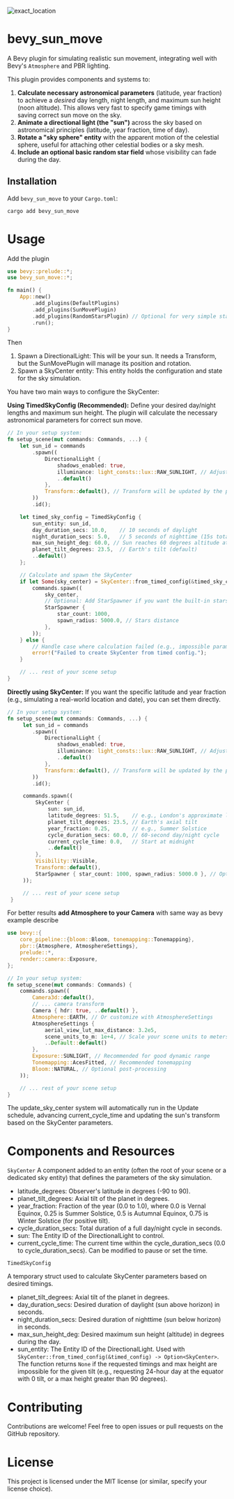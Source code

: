 
![exact_location](https://github.com/user-attachments/assets/bb9b08fe-beb6-47d3-b544-576fe5c83156)


# bevy_sun_move

A Bevy plugin for simulating realistic sun movement, integrating well with Bevy's `Atmosphere` and PBR lighting.

This plugin provides components and systems to:

1.  **Calculate necessary astronomical parameters** (latitude, year fraction) to achieve a *desired* day length, night length, and maximum sun height (noon altitude). This allows very fast to specify game timings with saving correct sun move on the sky.
2.  **Animate a directional light (the "sun")** across the sky based on astronomical principles (latitude, year fraction, time of day).
3.  **Rotate a "sky sphere" entity** with the apparent motion of the celestial sphere, useful for attaching other celestial bodies or a sky mesh.
4.  **Include an optional basic random star field** whose visibility can fade during the day.

## Installation

Add `bevy_sun_move` to your `Cargo.toml`:

```bash
cargo add bevy_sun_move
```

# Usage

Add the plugin

```rust
use bevy::prelude::*;
use bevy_sun_move::*;

fn main() {
    App::new()
        .add_plugins(DefaultPlugins)
        .add_plugins(SunMovePlugin)
        .add_plugins(RandomStarsPlugin) // Optional for very simple stars on night sky
        .run();
}
```

Then

1. Spawn a DirectionalLight: This will be your sun. It needs a Transform, but the SunMovePlugin will manage its position and rotation.
2. Spawn a SkyCenter entity: This entity holds the configuration and state for the sky simulation. 

You have two main ways to configure the SkyCenter:

**Using TimedSkyConfig (Recommended):** Define your desired day/night lengths and maximum sun height. The plugin will calculate the necessary astronomical parameters for correct sun move.

```rust
// In your setup system:
fn setup_scene(mut commands: Commands, ...) {
    let sun_id = commands
        .spawn((
            DirectionalLight {
                shadows_enabled: true,
                illuminance: light_consts::lux::RAW_SUNLIGHT, // Adjust illuminance as needed
                ..default()
            },
            Transform::default(), // Transform will be updated by the plugin
        ))
        .id();

    let timed_sky_config = TimedSkyConfig {
        sun_entity: sun_id,
        day_duration_secs: 10.0,    // 10 seconds of daylight
        night_duration_secs: 5.0,   // 5 seconds of nighttime (15s total cycle)
        max_sun_height_deg: 60.0, // Sun reaches 60 degrees altitude at noon
        planet_tilt_degrees: 23.5,  // Earth's tilt (default)
        ..default()
    };

    // Calculate and spawn the SkyCenter
    if let Some(sky_center) = SkyCenter::from_timed_config(&timed_sky_config) {
        commands.spawn((
            sky_center,
            // Optional: Add StarSpawner if you want the built-in stars
            StarSpawner {
                star_count: 1000,
                spawn_radius: 5000.0, // Stars distance
            },
        ));
    } else {
        // Handle case where calculation failed (e.g., impossible parameters)
        error!("Failed to create SkyCenter from timed config.");
    }

    // ... rest of your scene setup
}
```

**Directly using SkyCenter:** If you want the specific latitude and year fraction (e.g., simulating a real-world location and date), you can set them directly.

```rust
// In your setup system:
fn setup_scene(mut commands: Commands, ...) {
     let sun_id = commands
        .spawn((
            DirectionalLight {
                shadows_enabled: true,
                illuminance: light_consts::lux::RAW_SUNLIGHT, // Adjust illuminance as needed
                ..default()
            },
            Transform::default(), // Transform will be updated by the plugin
        ))
        .id();

     commands.spawn((
         SkyCenter {
             sun: sun_id,
             latitude_degrees: 51.5,    // e.g., London's approximate latitude
             planet_tilt_degrees: 23.5, // Earth's axial tilt
             year_fraction: 0.25,       // e.g., Summer Solstice
             cycle_duration_secs: 60.0, // 60-second day/night cycle
             current_cycle_time: 0.0,   // Start at midnight
             ..default()
         },
         Visibility::Visible,
         Transform::default(),
         StarSpawner { star_count: 1000, spawn_radius: 5000.0 }, // Optional
     ));

     // ... rest of your scene setup
 }
```

For better results **add Atmosphere to your Camera** with same way as bevy example describe 
```rust
use bevy::{
    core_pipeline::{bloom::Bloom, tonemapping::Tonemapping},
    pbr::{Atmosphere, AtmosphereSettings},
    prelude::*,
    render::camera::Exposure,
};

// In your setup system:
fn setup_scene(mut commands: Commands) {
    commands.spawn((
        Camera3d::default(),
        // ... camera transform
        Camera { hdr: true, ..default() },
        Atmosphere::EARTH, // Or customize with AtmosphereSettings
        AtmosphereSettings {
            aerial_view_lut_max_distance: 3.2e5,
            scene_units_to_m: 1e+4, // Scale your scene units to meters
            ..Default::default()
        },
        Exposure::SUNLIGHT, // Recommended for good dynamic range
        Tonemapping::AcesFitted, // Recommended tonemapping
        Bloom::NATURAL, // Optional post-processing
    ));

    // ... rest of your scene setup
}
```

The update_sky_center system will automatically run in the Update schedule, advancing current_cycle_time and updating the sun's transform based on the SkyCenter parameters.

# Components and Resources
`SkyCenter`
A component added to an entity (often the root of your scene or a dedicated sky entity) that defines the parameters of the sky simulation.
- latitude_degrees: Observer's latitude in degrees (-90 to 90).
- planet_tilt_degrees: Axial tilt of the planet in degrees.
- year_fraction: Fraction of the year (0.0 to 1.0), where 0.0 is Vernal Equinox, 0.25 is Summer Solstice, 0.5 is Autumnal Equinox, 0.75 is Winter Solstice (for positive tilt).
- cycle_duration_secs: Total duration of a full day/night cycle in seconds.
- sun: The Entity ID of the DirectionalLight to control.
- current_cycle_time: The current time within the cycle_duration_secs (0.0 to cycle_duration_secs). Can be modified to pause or set the time.

`TimedSkyConfig`

A temporary struct used to calculate SkyCenter parameters based on desired timings.
- planet_tilt_degrees: Axial tilt of the planet in degrees.
- day_duration_secs: Desired duration of daylight (sun above horizon) in seconds.
- night_duration_secs: Desired duration of nighttime (sun below horizon) in seconds.
- max_sun_height_deg: Desired maximum sun height (altitude) in degrees during the day.
- sun_entity: The Entity ID of the DirectionalLight.
Used with `SkyCenter::from_timed_config(&timed_config) -> Option<SkyCenter>`. The function returns `None` if the requested timings and max height are impossible for the given tilt (e.g., requesting 24-hour day at the equator with 0 tilt, or a max height greater than 90 degrees).

# Contributing

Contributions are welcome! Feel free to open issues or pull requests on the GitHub repository.

# License

This project is licensed under the MIT license (or similar, specify your license choice).



